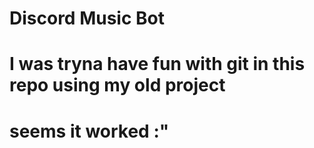 # Discord Music Bot
# I was tryna have fun with git in this repo using my old project
# seems it worked :"
